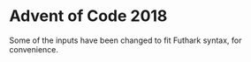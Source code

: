 # Advent of Code 2018

Some of the inputs have been changed to fit Futhark syntax, for
convenience.
